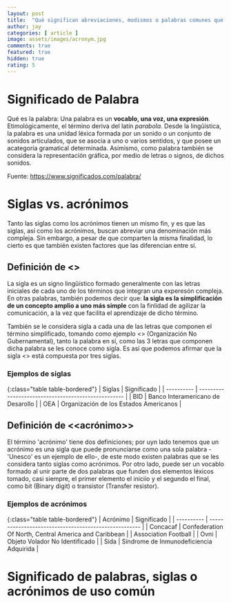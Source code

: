 ```yaml
---
layout: post
title:  "Qué significan abreviaciones, modismos o palabras comunes que desconocemos su significado"
author: jay
categories: [ article ]
image: assets/images/acronym.jpg
comments: true
featured: true
hidden: true
rating: 5
---
```


# Significado de Palabra

Qué es la palabra: Una palabra es un **vocablo, una voz, una expresión**. Etimológicamente, el término deriva del latín *parabola*. Desde la lingûística, la palabra es una unidad léxica formada por un sonido o un conjunto de sonidos articulados, que se asocia a uno o varios sentidos, y que posee un acategoría gramatical determinada.
Asimismo, como palabra también se considera la representación gráfica, por medio de letras o signos, de dichos sonidos.

Fuente: https://www.significados.com/palabra/

# Siglas vs. acrónimos

Tanto las siglas como los acrónimos tienen un mismo fin, y es que las siglas, así como los acrónimos, buscan abreviar una denominación más compleja. Sin embargo, a pesar de que comparten la misma finalidad, lo cierto es que también existen factores que las diferencian entre sí.

## Definición de <<sigla>>

La sigla es un signo lingûístico formado generalmente con las letras iniciales de cada uno de los términos que integran una experesón compleja. En otras palabras, también podemos decir que: **la sigla es la simplificación  de un concepto amplio a uno más simple** con la finlidad de agilizar la comunicación, a la vez que facilita el aprendizaje de dicho término.

También se le considera sigla a cada una de las letras que componen el término simplificado, tomando como ejemplo <<ONG>> (Organización No Gubernamental), tanto la palabra en sí, como las 3 letras que componen dicha palabra se les conoce como sigla. Es así que podemos afirmar que la sigla <<ONG>> está compuesta por tres siglas.

### Ejemplos de siglas

{:class="table table-bordered"}
| Siglas     | Significado |
| ---------- | --------------------------------------------------- |
| BID        | Banco Interamericano de Desarollo                   |
| OEA        | Organización de los Estados Americanos              |


## Definición de <<acrónimo>>

El término 'acrónimo' tiene dos definiciones; por uyn lado tenemos que un acrónimo es una sigla que puede pronunciarse como una sola palabra -'Unesco' es un ejemplo de ello-, de este modo existen palabras que se les considera tanto siglas como acrónimos. Por otro lado, puede ser un vocablo formado al unir parte de dos palabras que funden dos elementos léxicos tomado, casi siempre, el primer elemento el iniciio y el segundo el final, como bit (Binary digit) o transistor (Transfer resistor).

### Ejemplos de acrónimos

{:class="table table-bordered"}
| Acrónimo   | Significado |
| ---------- | ----------------------------------------------------- |
| Concacaf   | Confederation Of North, Central America and Caribbean |
|              Association Football                                  |
| Ovni       | Objeto Volador No Identificado                        |
| Sida       | Síndrome de Inmunodeficiencia Adquirida               |

# Significado de palabras, siglas o acrónimos de uso común



